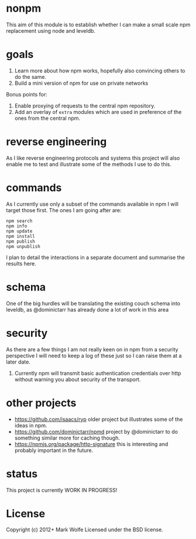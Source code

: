 # nonpm

This aim of this module is to establish whether I can make a small scale
npm replacement using node and leveldb. 

# goals

1. Learn more about how npm works, hopefully also convincing others to
   do the same.
2. Build a mini version of npm for use on private networks

Bonus points for:

1. Enable proxying of requests to the central npm repository.
2. Add an overlay of `extra` modules which are used in preference of the
   ones from the central npm.

# reverse engineering

As I like reverse engineering protocols and systems this project will
also enable me to test and illustrate some of the methods I use to do
this.

# commands

As I currently use only a subset of the commands available in npm I will
target those first. The ones I am going after are:

```
npm search
npm info
npm update
npm install
npm publish
npm unpublish
```

I plan to detail the interactions in a separate document and summarise the results here.

# schema

One of the big hurdles will be translating the existing couch schema into leveldb, as @dominictarr has already done a
lot of work in this area

# security

As there are a few things I am not really keen on in npm from a security perspective I will need to keep a log of these
just so I can raise them at a later date.

1. Currently npm will transmit basic authentication credentials over http without warning you about security of the
transport.

# other projects

* https://github.com/isaacs/ryp older project but illustrates some of the ideas in npm.
* https://github.com/dominictarr/npmd project by @dominictarr to do something similar more for caching though.
* https://npmjs.org/package/http-signature this is interesting and probably important in the future.

# status

This project is currently WORK IN PROGRESS!

# License

Copyright (c) 2012+ Mark Wolfe
Licensed under the BSD license.
